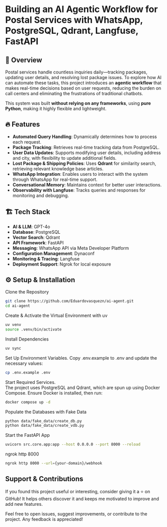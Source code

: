 # Building an AI Agentic Workflow for Postal Services with WhatsApp, PostgreSQL, Qdrant, Langfuse, FastAPI

## 📌 Overview
Postal services handle countless inquiries daily—tracking packages, updating user details, and resolving lost package issues. To explore how AI can automate these tasks, this project introduces an **agentic workflow** that makes real-time decisions based on user requests, reducing the burden on call centers and eliminating the frustrations of traditional chatbots.

This system was built **without relying on any frameworks**, using **pure Python**, making it highly flexible and lightweight.

## 🔥 Features
- **Automated Query Handling**: Dynamically determines how to process each request.
- **Package Tracking**: Retrieves real-time tracking data from PostgreSQL.
- **User Data Updates**: Supports modifying user details, including address and city, with flexibility to update additional fields.
- **Lost Package & Shipping Policies**: Uses **Qdrant** for similarity search, retrieving relevant knowledge base articles.
- **WhatsApp Integration**: Enables users to interact with the system through WhatsApp for real-time support.
- **Conversational Memory**: Maintains context for better user interactions.
- **Observability with Langfuse**: Tracks queries and responses for monitoring and debugging.

## 🏗️ Tech Stack
- **AI & LLM**: GPT-4o
- **Database**: PostgreSQL
- **Vector Search**: Qdrant
- **API Framework**: FastAPI
- **Messaging**: WhatsApp API via Meta Developer Platform
- **Configuration Management**: Dynaconf
- **Monitoring & Tracing**: Langfuse
- **Deployment Support**: Ngrok for local exposure

## ⚙️ Setup & Installation

Clone the Repository
```bash
git clone https://github.com/Eduardovasquezn/ai-agent.git
cd ai-agent
```

Create & Activate the Virtual Environment with uv
```bash
uv venv
source .venv/bin/activate
```

Install Dependencies
```bash
uv sync
```

Set Up Environment Variables.
Copy .env.example to .env and update the necessary values:
```bash
cp .env.example .env
```

Start Required Services. \
The project uses PostgreSQL and Qdrant, which are spun up using Docker Compose. Ensure Docker is installed, then run:
```bash
docker compose up -d
```

Populate the Databases with Fake Data
```bash
python data/fake_data/create_db.py
python data/fake_data/create_vdb.py
```

Start the FastAPI App
```bash
uvicorn src.core.app:app --host 0.0.0.0 --port 8000 --reload
```

ngrok http 8000
```bash
ngrok http 8000 --url={your-domain}/webhook
```

## Support & Contributions

If you found this project useful or interesting, consider giving it a ⭐ on GitHub! It helps others discover it and keeps me motivated to improve and add new features.

Feel free to open issues, suggest improvements, or contribute to the project. Any feedback is appreciated!
